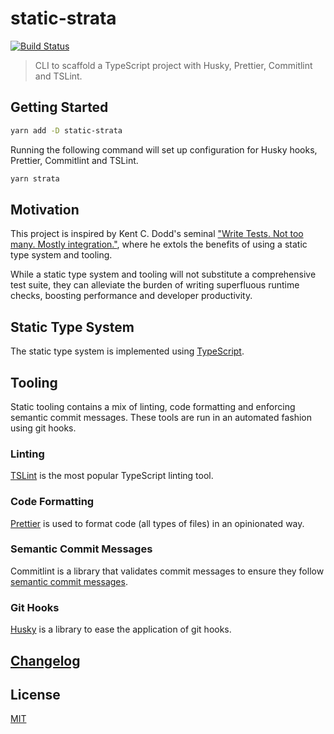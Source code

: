 # static-strata

[![Build Status](https://travis-ci.com/metonym/static-strata.svg?branch=master)](https://travis-ci.com/metonym/static-strata)

> CLI to scaffold a TypeScript project with Husky, Prettier, Commitlint and TSLint.

## Getting Started

```bash
yarn add -D static-strata
```

Running the following command will set up configuration for Husky hooks, Prettier, Commitlint and TSLint.

```bash
yarn strata
```

## Motivation

This project is inspired by Kent C. Dodd's seminal ["Write Tests. Not too many. Mostly integration."](https://kentcdodds.com/blog/write-tests), where he extols the benefits of using a static type system and tooling.

While a static type system and tooling will not substitute a comprehensive test suite, they can alleviate the burden of writing superfluous runtime checks, boosting performance and developer productivity.

## Static Type System

The static type system is implemented using [TypeScript](https://www.typescriptlang.org/).

## Tooling

Static tooling contains a mix of linting, code formatting and enforcing semantic commit messages. These tools are run in an automated fashion using git hooks.

### Linting

[TSLint](https://github.com/palantir/tslint) is the most popular TypeScript linting tool.

### Code Formatting

[Prettier](https://github.com/prettier/prettier) is used to format code (all types of files) in an opinionated way.

### Semantic Commit Messages

Commitlint is a library that validates commit messages to ensure they follow [semantic commit messages](https://seesparkbox.com/foundry/semantic_commit_messages).

### Git Hooks

[Husky](https://github.com/typicode/husky) is a library to ease the application of git hooks.

## [Changelog](CHANGELOG.md)

## License

[MIT](LICENSE)
